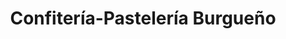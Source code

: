 ---
title: "Confitería-Pastelería Burgueño"
url: /medina-del-campo/confiteria-pasteleria-burgueno/
shop: Bäckerei
---
